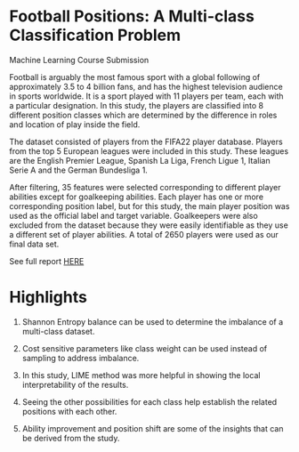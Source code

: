 # Football Positions: A Multi-class Classification Problem

Machine Learning Course Submission

Football is arguably the most famous sport with a global following of approximately 3.5 to 4 billion fans, and has the highest television audience in sports worldwide. It is a sport played with 11 players per team, each with a particular designation. In this study, the players are classified into 8 different position classes which are determined by the difference in roles and location of play inside the field.

The dataset consisted of players from the FIFA22 player database. Players from the top 5 European leagues were included in this study. These leagues are the English Premier League, Spanish La Liga, French Ligue 1, Italian Serie A and the German Bundesliga 1.

After filtering, 35 features were selected corresponding to different player abilities except for goalkeeping abilities. Each player has one or more corresponding position label, but for this study, the main player position was used as the official label and target variable. Goalkeepers were also excluded from the dataset because they were easily identifiable as they use a different set of player abilities. A total of 2650 players were used as our final data set.

See full report [HERE](https://github.com/mbdelaresma/football-position-classification/blob/main/FinalReport.ipynb)

# Highlights

1. Shannon Entropy balance can be used to determine the imbalance of a multi-class dataset.

2. Cost sensitive parameters like class weight can be used instead of sampling to address imbalance.

3. In this study, LIME method was more helpful in showing the local interpretability of the results.

4. Seeing the other possibilities for each class help establish the related positions with each other.

5. Ability improvement and position shift are some of the insights that can be derived from the study.
